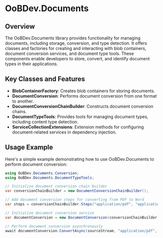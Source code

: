 # OoBDev.Documents

## Overview

The OoBDev.Documents library provides functionality for managing documents, including storage, conversion, and type
detection. It offers classes and factories for creating and interacting with blob containers, document conversion 
services, and document type tools. These components enable developers to store, convert, and identify document types 
in their applications.

## Key Classes and Features

- **BlobContainerFactory**: Creates blob containers for storing documents.
- **DocumentConversion**: Performs document conversion from one format to another.
- **DocumentConversionChainBuilder**: Constructs document conversion chains.
- **DocumentTypeTools**: Provides tools for managing document types, including content type detection.
- **ServiceCollectionExtensions**: Extension methods for configuring document-related services in dependency injection.


## Usage Example

Here's a simple example demonstrating how to use OoBDev.Documents to perform document conversion:

```csharp
using OoBDev.Documents.Conversion;
using OoBDev.Documents.DocumentTypeTools;

// Initialize document conversion chain builder
var conversionChainBuilder = new DocumentConversionChainBuilder();

// Add document conversion steps for converting from PDF to Word
var steps = conversionChainBuilder.Steps("application/pdf", "application/msword");

// Initialize document conversion service
var documentConversion = new DocumentConversion(conversionChainBuilder);

// Perform document conversion asynchronously
await documentConversion.ConvertAsync(sourceStream, "application/pdf", destinationStream, "application/msword");
```